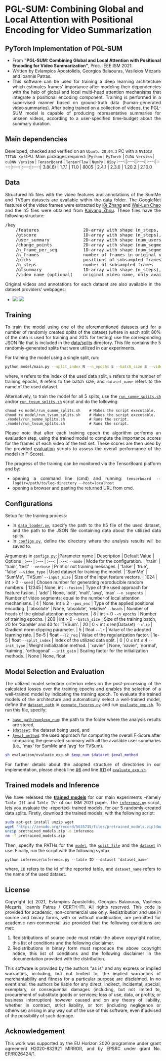 # PGL-SUM: Combining Global and Local Attention with Positional Encoding for Video Summarization

## PyTorch Implementation of PGL-SUM
<div align="justify">

- From **"PGL-SUM: Combining Global and Local Attention with Positional Encoding for Video Summarization"**, Proc. IEEE ISM 2021.
- Written by Evlampios Apostolidis, Georgios Balaouras, Vasileios Mezaris and Ioannis Patras.
- This software can be used for training a deep learning architecture which estimates frames' importance after modeling their dependencies with the help of global and local multi-head attention mechanisms that integrate a positional encoding component. Training is performed in a supervised manner based on ground-truth data (human-generated video summaries). After being trained on a collection of videos, the PGL-SUM model is capable of producing representative summaries for unseen videos, according to a user-specified time-budget about the summary duration. </div>

## Main dependencies
Developed, checked and verified on an `Ubuntu 20.04.3` PC with a `NVIDIA TITAN Xp` GPU. Main packages required:
|`Python` | `PyTorch` | `CUDA Version` | `cuDNN Version` | `TensorBoard` | `TensorFlow` | `NumPy` | `H5py`
:---:|:---:|:---:|:---:|:---:|:---:|:---:|:---:|
3.8(.8) | 1.7.1 | 11.0 | 8005 | 2.4.1 | 2.3.0 | 1.20.2 | 2.10.0

## Data
<div align="justify">

Structured h5 files with the video features and annotations of the SumMe and TVSum datasets are available within the [data](data) folder. The GoogleNet features of the video frames were extracted by [Ke Zhang](https://github.com/kezhang-cs) and [Wei-Lun Chao](https://github.com/pujols) and the h5 files were obtained from [Kaiyang Zhou](https://github.com/KaiyangZhou/pytorch-vsumm-reinforce). These files have the following structure:
<pre>
/key
    /features                 2D-array with shape (n_steps, feature-dimension)
    /gtscore                  1D-array with shape (n_steps), stores ground truth importance score (used for training, e.g. regression loss)
    /user_summary             2D-array with shape (num_users, n_frames), each row is a binary vector (used for test)
    /change_points            2D-array with shape (num_segments, 2), each row stores indices of a segment
    /n_frame_per_seg          1D-array with shape (num_segments), indicates number of frames in each segment
    /n_frames                 number of frames in original video
    /picks                    positions of subsampled frames in original video
    /n_steps                  number of subsampled frames
    /gtsummary                1D-array with shape (n_steps), ground truth summary provided by user (used for training, e.g. maximum likelihood)
    /video_name (optional)    original video name, only available for SumMe dataset
</pre>
Original videos and annotations for each dataset are also available in the dataset providers' webpages: 
- <a href="https://github.com/yalesong/tvsum"><img src="https://img.shields.io/badge/Dataset-TVSum-green"/></a> <a href="https://gyglim.github.io/me/vsum/index.html#benchmark"><img src="https://img.shields.io/badge/Dataset-SumMe-blue"/></a>
</div>

## Training
<div align="justify">

To train the model using one of the aforementioned datasets and for a number of randomly created splits of the dataset (where in each split 80% of the data is used for training and 20% for testing) use the corresponding JSON file that is included in the [data/splits](/data/splits) directory. This file contains the 5 randomly-generated splits that were utilized in our experiments.

For training the model using a single split, run:
```bash
python model/main.py --split_index N --n_epochs E --batch_size B --video_type 'dataset_name'
```
where, `N` refers to the index of the used data split, `E` refers to the number of training epochs, `B` refers to the batch size, and `dataset_name` refers to the name of the used dataset.

Alternatively, to train the model for all 5 splits, use the [`run_summe_splits.sh`](model/run_summe_splits.sh) and/or [`run_tvsum_splits.sh`](model/run_tvsum_splits.sh) script and do the following:
```shell-script
chmod +x model/run_summe_splits.sh    # Makes the script executable.
chmod +x model/run_tvsum_splits.sh    # Makes the script executable.
./model/run_summe_splits.sh           # Runs the script. 
./model/run_tvsum_splits.sh           # Runs the script.  
```
Please note that after each training epoch the algorithm performs an evaluation step, using the trained model to compute the importance scores for the frames of each video of the test set. These scores are then used by the provided [evaluation](evaluation) scripts to assess the overall performance of the model (in F-Score).

The progress of the training can be monitored via the TensorBoard platform and by:
- opening a command line (cmd) and running: `tensorboard --logdir=/path/to/log-directory --host=localhost`
- opening a browser and pasting the returned URL from cmd. </div>

## Configurations
<div align="justify">

Setup for the training process:
 - In [`data_loader.py`](model/data_loader.py), specify the path to the h5 file of the used dataset, and the path to the JSON file containing data about the utilized data splits.
 - In [`configs.py`](model/configs.py), define the directory where the analysis results will be saved to. </div>
   
Arguments in [`configs.py`](model/configs.py): 
|Parameter name | Description | Default Value | Options
| :--- | :--- | :---: | :---:
`--mode` | Mode for the configuration. | 'train' | 'train', 'test'
`--verbose` | Print or not training messages. | 'false' | 'true', 'false'
`--video_type` | Used dataset for training the model. | 'SumMe' | 'SumMe', 'TVSum'
`--input_size` | Size of the input feature vectors. | 1024 | int > 0
`--seed` | Chosen number for generating reproducible random numbers. | 12345 | None, int
`--fusion` | Type of the used approach for feature fusion. | 'add' | None, 'add', 'mult', 'avg', 'max' 
`--n_segments` | Number of video segments; equal to the number of local attention mechanisms. | 4 | None, int ≥ 2
`--pos_enc` | Type of the applied positional encoding. | 'absolute' | None, 'absolute', 'relative'
`--heads` | Number of heads of the global attention mechanism. | 8 | int > 0
`--n_epochs` | Number of training epochs. | 200 | int > 0
`--batch_size` | Size of the training batch, 20 for 'SumMe' and 40 for 'TVSum'. | 20 | 0 < int ≤ len(Dataset)
`--clip` | Gradient norm clipping parameter. | 5 | float 
`--lr` | Value of the adopted learning rate. | 5e-5 | float
`--l2_req` | Value of the regularization factor. | 1e-5 | float
`--split_index` | Index of the utilized data split. | 0 | 0 ≤ int ≤ 4
`--init_type` | Weight initialization method. | 'xavier' | None, 'xavier', 'normal', 'kaiming', 'orthogonal'
`--init_gain` | Scaling factor for the initialization methods. | None | None, float

## Model Selection and Evaluation 
<div align="justify">

The utilized model selection criterion relies on the post-processing of the calculated losses over the training epochs and enables the selection of a well-trained model by indicating the training epoch. To evaluate the trained models of the architecture and automatically select a well-trained model, define the [`dataset_path`](evaluation/compute_fscores.py#L25) in [`compute_fscores.py`](evaluation/compute_fscores.py) and run [`evaluate_exp.sh`](evaluation/evaluate_exp.sh). To run this file, specify:
 - [`base_path/exp$exp_num`](evaluation/evaluate_exp.sh#L6-L7): the path to the folder where the analysis results are stored,
 - [`$dataset`](evaluation/evaluate_exp.sh#L8): the dataset being used, and
 - [`$eval_method`](evaluation/evaluate_exp.sh#L9): the used approach for computing the overall F-Score after comparing the generated summary with all the available user summaries (i.e., 'max' for SumMe and 'avg' for TVSum).
```bash
sh evaluation/evaluate_exp.sh $exp_num $dataset $eval_method
```
For further details about the adopted structure of directories in our implementation, please check line [#6](evaluation/evaluate_exp.sh#L6) and line [#11](evaluation/evaluate_exp.sh#L11) of [`evaluate_exp.sh`](evaluation/evaluate_exp.sh). </div>

## Trained models and Inference
<div align="justify">

We have released the [**trained models**](https://doi.org/10.5281/zenodo.5635735) for our main experiments -namely `Table III` and `Table IV`- of our ISM 2021 paper. The [`inference.py`](inference/inference.py) script, lets you evaluate the -reported- trained models, for our 5 randomly-created data splits. Firstly, download the trained models, with the following script:
``` bash
sudo apt-get install unzip wget
wget "https://zenodo.org/record/5635735/files/pretrained_models.zip?download=1" -O pretrained_models.zip
unzip pretrained_models.zip -d inference
rm -f pretrained_models.zip
```
Then, specify the PATHs for the [`model`](inference/inference.py#L57), the [`split_file`](inference/inference.py#L61) and the [`dataset`](inference/inference.py#L67) in use. Finally, run the script with the following syntax
```shell-script
python inference/inference.py --table ID --dataset 'dataset_name'
```
where, `ID` refers to the id of the reported table, and `dataset_name` refers to the name of the used dataset.
</div>

## License
<div align="justify">
    
Copyright (c) 2021, Evlampios Apostolidis, Georgios Balaouras, Vasileios Mezaris, Ioannis Patras / CERTH-ITI. All rights reserved. This code is provided for academic, non-commercial use only. Redistribution and use in source and binary forms, with or without modification, are permitted for academic non-commercial use provided that the following conditions are met:

1. Redistributions of source code must retain the above copyright notice, this list of conditions and the following disclaimer.
2. Redistributions in binary form must reproduce the above copyright notice, this list of conditions and the following disclaimer in the documentation provided with the distribution.

This software is provided by the authors "as is" and any express or implied warranties, including, but not limited to, the implied warranties of merchantability and fitness for a particular purpose are disclaimed. In no event shall the authors be liable for any direct, indirect, incidental, special, exemplary, or consequential damages (including, but not limited to, procurement of substitute goods or services; loss of use, data, or profits; or business interruption) however caused and on any theory of liability, whether in contract, strict liability, or tort (including negligence or otherwise) arising in any way out of the use of this software, even if advised of the possibility of such damage.
</div>

## Acknowledgement
<div align="justify"> This work was supported by the EU Horizon 2020 programme under grant agreement H2020-832921 MIRROR, and by EPSRC under grant No. EP/R026424/1. </div>
